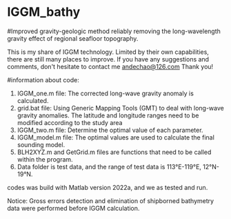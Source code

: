 # IGGM_bathy

#Improved gravity-geologic method reliably removing the long-wavelength gravity effect of regional seafloor topography.

This is my share of IGGM technology. Limited by their own capabilities, there are still many places to improve. 
If you have any suggestions and comments, don't hesitate to contact me andechao@126.com
Thank you!

#information about code:

1. IGGM_one.m file: The corrected long-wave gravity anomaly is calculated.
2. grid.bat file: Using  Generic Mapping Tools (GMT) to deal with long-wave gravity anomalies. The latitude and longitude ranges need to be modified according to the study area
3. IGGM_two.m file: Determine the optimal value of each parameter.
4. IGGM_model.m file: The optimal values are used to calculate the final sounding model. 
5. BLH2XYZ.m and GetGrid.m files are functions that need to be called within the program.
6. Data folder is test data, and the range of test data is 113°E-119°E, 12°N-19°N.

codes was build with Matlab version 2022a, and we as tested and run.

Notice: Gross errors detection and elimination of shipborned bathymetry data were performed before IGGM calculation.
